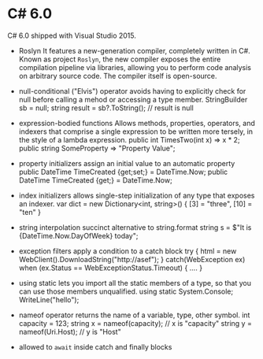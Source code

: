 # C# 6.0

C# 6.0 shipped with Visual Studio 2015.

* Roslyn
It features a new-generation compiler, completely written in C#. Known as project `Roslyn`, the new compiler exposes the entire compilation pipeline via libraries, allowing you to perform code analysis on arbitrary source code. The compiler itself is open-source.

* null-conditional ("Elvis") operator
avoids having to explicitly check for null before calling a mehod or accessing a type member.
StringBuilder sb = null;
string result = sb?.ToString(); // result is null

* expression-bodied functions
Allows methods, properties, operators, and indexers that comprise a single expression to be written more tersely, in the style of a lambda expression.
public int TimesTwo(int x) => x * 2;
public string SomeProperty => "Property Value";

* property initializers
assign an initial value to an automatic property
public DateTime TimeCreated {get;set;} = DateTime.Now;
public DateTime TimeCreated {get;} = DateTime.Now;

* index initializers
allows single-step initialization of any type that exposes an indexer.
var dict = new Dictionary<int, string>()
{
  [3] = "three",
  [10] = "ten"
}

* string interpolation
succinct alternative to string.format
string s = $"It is {DateTime.Now.DayOfWeek} today";

* exception filters
apply a condition to a catch block
try
{
  html = new WebClient().DownloadString("http://asef");
}
catch(WebException ex) when (ex.Status == WebExceptionStatus.Timeout)
{
....
}

* using static
lets you import all the static members of a type, so that you can use those members unqualified.
using static System.Console;
WriteLine("hello");

* nameof operator
returns the name of a variable, type, other symbol.
int capacity = 123;
string x = nameof(capacity); // x is "capacity"
string y = nameof(Uri.Host); // y is "Host"

* allowed to `await` inside catch and finally blocks

